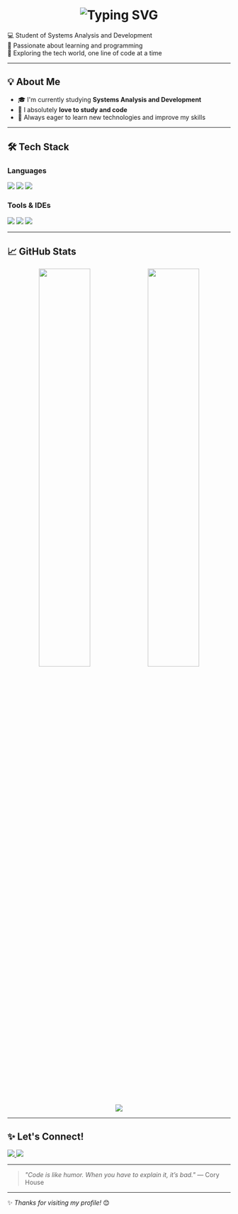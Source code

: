 <h1 align="center">
  <img src="https://readme-typing-svg.demolab.com?font=Fira+Code&pause=1000&color=8F00FF&center=true&vCenter=true&width=435&lines=Hi+there+👋+I'm+Isadora!;Welcome+to+my+GitHub+profile!;I+love+to+code+and+study!+💻📚" alt="Typing SVG" />
</h1>


<p>
  💻 Student of Systems Analysis and Development <br/>
  🌱 Passionate about learning and programming <br/>
  🚀 Exploring the tech world, one line of code at a time
</p>

---

## 💡 About Me

- 🎓 I'm currently studying **Systems Analysis and Development**
- 💖 I absolutely **love to study and code**
- 🧠 Always eager to learn new technologies and improve my skills

---

## 🛠️ Tech Stack

### Languages  
<div align="left">
  <img src="https://img.shields.io/badge/Java-ED8B00?style=for-the-badge&logo=java&logoColor=white"/>
  <img src="https://img.shields.io/badge/Python-3776AB?style=for-the-badge&logo=python&logoColor=white"/>
  <img src="https://img.shields.io/badge/HTML5-E34F26?style=for-the-badge&logo=html5&logoColor=white"/>
</div>

### Tools & IDEs  
<div align="left">
  <img src="https://img.shields.io/badge/IntelliJIDEA-000000?style=for-the-badge&logo=intellijidea&logoColor=white"/>
  <img src="https://img.shields.io/badge/VSCode-007ACC?style=for-the-badge&logo=visual-studio-code&logoColor=white"/>
  <img src="https://img.shields.io/badge/Insomnia-4000BF?style=for-the-badge&logo=insomnia&logoColor=white"/>
</div>

---

## 📈 GitHub Stats

<p align="center">
  <img width="48%" src="https://github-readme-stats.vercel.app/api?username=isaeidt&show_icons=true&theme=tokyonight" />
  <img width="48%" src="https://github-readme-streak-stats.herokuapp.com?user=isaeidt&theme=tokyonight" />
</p>

<p align="center">
  <img src="https://github-readme-stats.vercel.app/api/top-langs/?username=isaeidt&layout=compact&theme=tokyonight" />
</p>

---

## ✨ Let's Connect!

<div align="left">
  <a href="https://www.linkedin.com/in/SEU-LINKEDIN](https://www.linkedin.com/in/isadora-soares-eidt-1650b9229/" target="_blank">
    <img src="https://img.shields.io/badge/LinkedIn-0A66C2?style=for-the-badge&logo=linkedin&logoColor=white"/>
  </a>
  <a href="mailto:isadorasoareseidt12@gmail.com" target="_blank">
    <img src="https://img.shields.io/badge/Email-D14836?style=for-the-badge&logo=gmail&logoColor=white"/>
  </a>
</div>

---

> _"Code is like humor. When you have to explain it, it’s bad."_ — Cory House

---

✨ _Thanks for visiting my profile!_ 😊
